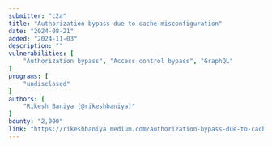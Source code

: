 ```yaml
---
submitter: "c2a"
title: "Authorization bypass due to cache misconfiguration"
date: "2024-08-21"
added: "2024-11-03"
description: ""
vulnerabilities: [
    "Authorization bypass", "Access control bypass", "GraphQL"
]
programs: [
    "undisclosed"
]
authors: [
    "Rikesh Baniya (@rikeshbaniya)"
]
bounty: "2,000"
link: "https://rikeshbaniya.medium.com/authorization-bypass-due-to-cache-misconfiguration-fde8b2332d2d"
---
```




